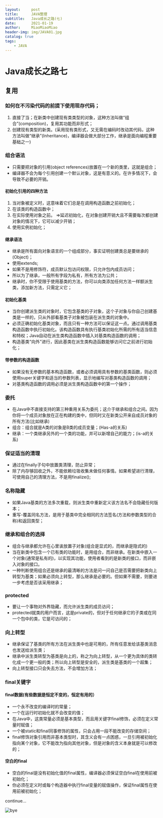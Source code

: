 ```yaml
---
layout:     post                   
title:      JAVA整理   
subtitle:   Java成长之路(七)
date:       2021-01-19      
author:     MiaoMiaoMiao                   
header-img: img/JAVA01.jpg
catalog: true                       
tags:                               
    - JAVA
---
```

# Java成长之路七

## 复用

### 如何在不污染代码的前提下使用现存代码；
1. 直接了当；在新类中创建现有类类型的对象，这种方法叫做“组合”(composition)，复用其功能而非形式；
2. 创建现有类型的新类。(采用现有类形式，又无需在编码时改动其代码，这种方法叫做“继承”(Inheritance)，编译器会做大部分工作，继承是面向编程重要基础之一)

### 组合语法
- 只需要把对象的引用(object references)放置在一个新的类里，这就是组合；
- 编译器不会为每个引用创建一个默认对象，这是有意义的。在许多情况下，会导致不必要的开销。

#### 初始化引用的四种方法
1. 当对象被定义时，这意味着它们总是在调用构造函数之前初始化；
2. 在该类的构造函数中；
3. 在实际使用对象之前。 =>延迟初始化，在对象创建开销大且不需要每次都创建对象的情况下，它可以减少开销；
4. 使用实例初始化；

#### 继承语法
- 继承是所有面向对象语言的一个组成部分，事实证明创建类总是要继承的(Object)；
- 使用extends;
- 如果不是用修饰符，成员默认包访问权限，只允许包内成员访问；
- 所以为了继承，一般所有字段为私有，所有方法为公共；
- 继承时，你不受限于使用基类的方法，你可以向类添加任何方法一样额派生类，添加新方法，只需定义它；

#### 初始化基类
- 当你创建派生类的对象时，它包含基类的子对象，这个子对象与你自己创建基类是一样的，只从外部看基类子对象被包装在派生类的对象中。
- 必须正确初始化基类对象，而且只有一种方法可以保证这一点。通过调用基类构造函数中执行初始化。该构造函数具有执行基类初始化所需的所有适当信息和特权；Java自动在派生类构造函数中插入对基类构造函数的调用；
- 构造基类“向外”进行，因此基类在派生类构造函数能够访问它之前进行初始化；

#### 带参数的构造函数
- 如果没有无参数的基本构造函数，或者必须调用具有参数的基类函数，则必须使用super关键字和适当的参数列表，显示地编写对基类构造函数的调用；
- 对基类构造函数的调用必须是派生类构造函数中的第一个操作；

### 委托
- 在Java中不直接支持的第三种重用关系为委托；这介于继承和组合之间。因为你将一个成员对象放在正在构建的类中，但同时又在新类公开来自成员对象的所有方法(比如继承)
- 组合：组合就是A类的对象是B类的成员变量；(Has-a的关系)
- 继承：一个类继承另外的一个类的功能，并可以新增自己的能力；(is-a的关系)

### 保证适当的清理
- 通过在finally子句中放置类清理，防止异常；
- 除了内存够回收之外，不能依赖垃圾收集未做任何事情。如果希望进行清理，可使用自己的清理方法，不是用finalize();

### 名称隐藏
- 如果Java基类的方法多次重载，则派生类中重新定义该方法名不会隐藏任何版本；
- 重写-覆盖同名方法，是用于基类中完全相同的方法签名(方法和参数类型的合称)和返回类型；

### 继承和组合的选择
- 组合与继承都允许在心里诶放置子对象(组合是显式的，而继承是隐式的)
- 当在新类中包含一个已有类的功能时，是用组合，而非继承。在新类中嵌入一个对象(通常是私有的)，以实现其功能，使用者看到的是新类的接口，而非嵌入对象的接口。
- 一种判断使用组合还是继承的最清晰的方法是问一问自己是否需要把新类向上转型为基类；如果必须向上转型，那么继承是必要的。但如果不需要，则要进一步考虑是否该采用继承；

### protected
- 要让一个事物对外界隐藏，而允许派生类的成员访问；
- protected就类的用户而言，这是private的，但对于任何继承它的子类或在同一个包中的类，它是可访问的；

### 向上转型
- 继承保证了基类的所有方法在派生类中也是可用的，所有任意发给该基类消息也发送给派生类；
- 继承中派生类转型为基类是向上的，称之为向上转型，从一个更为具体的类转化成一个更一般的类；所以向上转型是安全的，派生类是基类的一个超集；
- 向上转型接口只会失去方法，不会增加方法；

### final关键字
#### final数据(有些数据是恒定不变的，恒定有用的）
- 一个永不改变的编译时的常量；
- 一个在运行时初始化就不会改变的值；
- 在Java中，这类常量必须是基本类型，而且用关键字final修饰，必须在定义常量时赋值；
- 一个被static和final同事修饰的属性，只会占用一段不能改变的存储空间；
- final修饰对象引用而非基本类型时，其含义会有一点困惑，一旦引用被初始化指向某个对象，它不能改为指向其他对象，但是对象的含义本身就是可以修改的；

#### 空白的final
- 空白的final是没有初始化值的final属性，编译器必须保证空白final在使用前被初始化；
- 你必须在定义时或每个构造器中执行final变量的赋值操作，保证final属性在使用前被初始化；


continue...

![bye](https://i.loli.net/2020/07/18/As9UOXhr8Kl4IQe.png)


